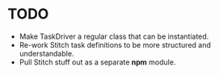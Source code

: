 TODO
====

*   Make TaskDriver a regular class that can be instantiated.
*   Re-work Stitch task definitions to be more structured and understandable.
*   Pull Stitch stuff out as a separate **npm** module.

